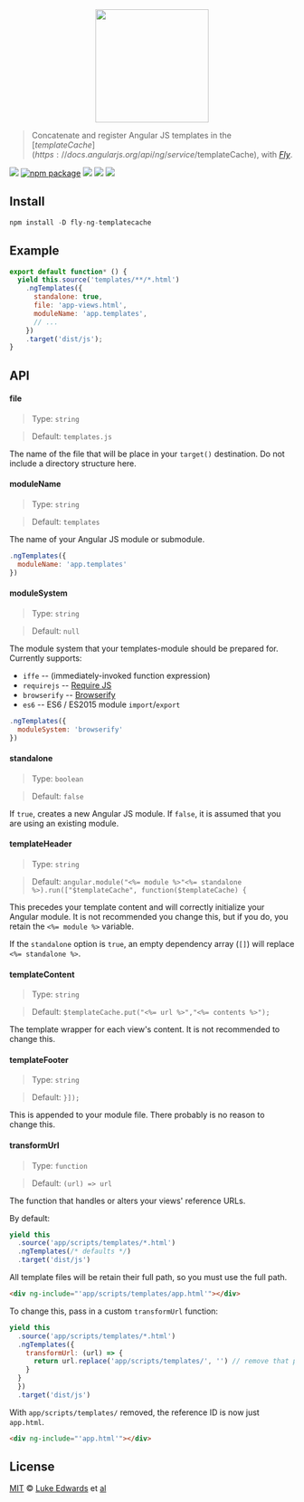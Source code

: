 <div align="center">
  <a href="http://github.com/flyjs/fly">
    <img width=200px  src="https://cloud.githubusercontent.com/assets/8317250/8733685/0be81080-2c40-11e5-98d2-c634f076ccd7.png">
  </a>
</div>

> Concatenate and register Angular JS templates in the [$templateCache](https://docs.angularjs.org/api/ng/service/$templateCache), with _[Fly][fly]_.

[![][fly-badge]][fly]
[![npm package][npm-ver-link]][releases]
[![][dl-badge]][npm-pkg-link]
[![][travis-badge]][travis-link]
[![][mit-badge]][mit]

## Install

```a
npm install -D fly-ng-templatecache
```

## Example

```js
export default function* () {
  yield this.source('templates/**/*.html')
    .ngTemplates({
      standalone: true,
      file: 'app-views.html',
      moduleName: 'app.templates',
      // ...
    })
    .target('dist/js');
}
```

## API

#### file

> Type: `string`

> Default: `templates.js`

The name of the file that will be place in your `target()` destination. Do not include a directory structure here.

#### moduleName

> Type: `string`

> Default: `templates`

The name of your Angular JS module or submodule.

```js
.ngTemplates({
  moduleName: 'app.templates'
})
```

#### moduleSystem

> Type: `string`

> Default: `null`

The module system that your templates-module should be prepared for. Currently supports:
* `iffe` -- (immediately-invoked function expression)
* `requirejs` -- [Require JS](http://requirejs.org/docs/api.html#define)
* `browserify` -- [Browserify](https://github.com/substack/node-browserify#browserify)
* `es6` -- ES6 / ES2015 module `import`/`export`

```js
.ngTemplates({
  moduleSystem: 'browserify'
})
```

#### standalone

> Type: `boolean`

> Default: `false`

If `true`, creates a new Angular JS module. If `false`, it is assumed that you are using an existing module.

#### templateHeader

> Type: `string`

> Default: `angular.module("<%= module %>"<%= standalone %>).run(["$templateCache", function($templateCache) {`

This precedes your template content and will correctly initialize your Angular module. It is not recommended you change this, but if you do, you retain the `<%= module %>` variable.

If the `standalone` option is `true`, an empty dependency array (`[]`) will replace `<%= standalone %>`. 

#### templateContent

> Type: `string`

> Default: `$templateCache.put("<%= url %>","<%= contents %>");`

The template wrapper for each view's content. It is not recommended to change this.

#### templateFooter

> Type: `string`

> Default: `}]);`

This is appended to your module file. There probably is no reason to change this.

#### transformUrl

> Type: `function`

> Default: `(url) => url`

The function that handles or alters your views' reference URLs.

By default:
```js
yield this
  .source('app/scripts/templates/*.html')
  .ngTemplates(/* defaults */)
  .target('dist/js')
```

All template files will be retain their full path, so you must use the full path.

```html
<div ng-include="'app/scripts/templates/app.html'"></div>
```

To change this, pass in a custom `transformUrl` function:

```js
yield this
  .source('app/scripts/templates/*.html')
  .ngTemplates({
    transformUrl: (url) => {
      return url.replace('app/scripts/templates/', '') // remove that path
    }
  }
  })
  .target('dist/js')
```

With `app/scripts/templates/` removed, the reference ID is now just `app.html`.

```html
<div ng-include="'app.html'"></div>
```

## License

[MIT][mit] © [Luke Edwards][author] et [al][contributors]


[mit]:          http://opensource.org/licenses/MIT
[author]:       https://lukeed.com
[contributors]: https://github.com/lukeed/fly-ng-templatecache/graphs/contributors
[releases]:     https://github.com/lukeed/fly-ng-templatecache/releases
[fly]:          https://www.github.com/flyjs/fly
[fly-badge]:    https://img.shields.io/badge/fly-JS-05B3E1.svg?style=flat-square
[mit-badge]:    https://img.shields.io/badge/license-MIT-444444.svg?style=flat-square
[npm-pkg-link]: https://www.npmjs.org/package/fly-ng-templatecache
[npm-ver-link]: https://img.shields.io/npm/v/fly-ng-templatecache.svg?style=flat-square
[dl-badge]:     http://img.shields.io/npm/dm/fly-ng-templatecache.svg?style=flat-square
[travis-link]:  https://travis-ci.org/lukeed/fly-ng-templatecache
[travis-badge]: http://img.shields.io/travis/lukeed/fly-ng-templatecache.svg?style=flat-square
